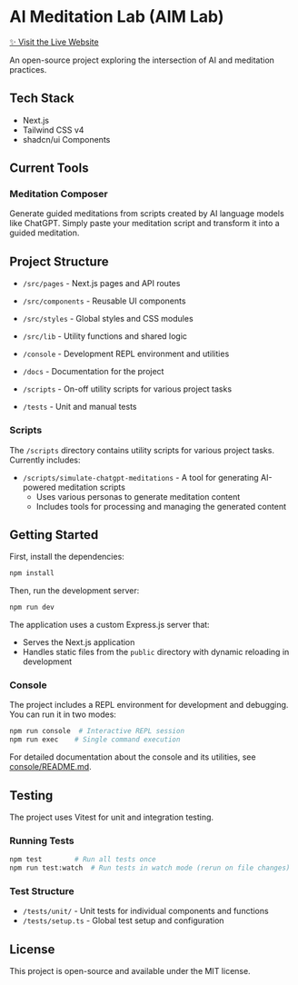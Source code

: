 # AI Meditation Lab (AIM Lab)

[✨ Visit the Live Website](https://aimlab.soundglade.com/)

An open-source project exploring the intersection of AI and meditation practices.

## Tech Stack

- Next.js
- Tailwind CSS v4
- shadcn/ui Components

## Current Tools

### Meditation Composer

Generate guided meditations from scripts created by AI language models like ChatGPT. Simply paste your meditation script and transform it into a guided meditation.

## Project Structure

- `/src/pages` - Next.js pages and API routes
- `/src/components` - Reusable UI components
- `/src/styles` - Global styles and CSS modules
- `/src/lib` - Utility functions and shared logic

- `/console` - Development REPL environment and utilities
- `/docs` - Documentation for the project
- `/scripts` - On-off utility scripts for various project tasks
- `/tests` - Unit and manual tests

### Scripts

The `/scripts` directory contains utility scripts for various project tasks. Currently includes:

- `/scripts/simulate-chatgpt-meditations` - A tool for generating AI-powered meditation scripts
  - Uses various personas to generate meditation content
  - Includes tools for processing and managing the generated content

## Getting Started

First, install the dependencies:

```bash
npm install
```

Then, run the development server:

```bash
npm run dev
```

The application uses a custom Express.js server that:

- Serves the Next.js application
- Handles static files from the `public` directory with dynamic reloading in development

### Console

The project includes a REPL environment for development and debugging. You can run it in two modes:

```bash
npm run console  # Interactive REPL session
npm run exec    # Single command execution
```

For detailed documentation about the console and its utilities, see [console/README.md](console/README.md).

## Testing

The project uses Vitest for unit and integration testing.

### Running Tests

```bash
npm test        # Run all tests once
npm run test:watch  # Run tests in watch mode (rerun on file changes)
```

### Test Structure

- `/tests/unit/` - Unit tests for individual components and functions
- `/tests/setup.ts` - Global test setup and configuration

## License

This project is open-source and available under the MIT license.

